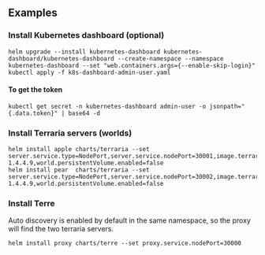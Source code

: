## Examples

### Install Kubernetes dashboard (optional)
```
helm upgrade --install kubernetes-dashboard kubernetes-dashboard/kubernetes-dashboard --create-namespace --namespace kubernetes-dashboard --set "web.containers.args={--enable-skip-login}"
kubectl apply -f k8s-dashboard-admin-user.yaml
```

#### To get the token
```
kubectl get secret -n kubernetes-dashboard admin-user -o jsonpath="{.data.token}" | base64 -d
```

### Install Terraria servers (worlds)
```
helm install apple charts/terraria --set server.service.type=NodePort,server.service.nodePort=30001,image.terraria.tag=tshock-1.4.4.9,world.persistentVolume.enabled=false
helm install pear  charts/terraria --set server.service.type=NodePort,server.service.nodePort=30002,image.terraria.tag=tshock-1.4.4.9,world.persistentVolume.enabled=false
```

### Install Terre
Auto discovery is enabled by default in the same namespace, so the proxy will find the two terraria servers.
```
helm install proxy charts/terre --set proxy.service.nodePort=30000
```
